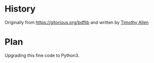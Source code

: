 # History

Originally from <https://gitorious.org/bdflib>
and written by [Timothy Allen](mailto:screwtape@froup.com)

# Plan

Upgrading this fine code to Python3.

